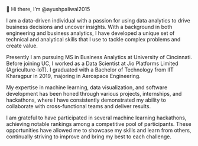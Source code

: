 👋 Hi there, I’m @ayushpaliwal2015

I am a data-driven individual with a passion for using data analytics to drive business decisions and uncover insights. With a background in both engineering and business analytics, I have developed a unique set of technical and analytical skills that I use to tackle complex problems and create value. 

Presently I am pursuing MS in Business Analytics at University of Cincinnati. Before joining UC, I worked as a Data Scientist at Jio Platforms Limited (Agriculture-IoT). I graduated with a Bachelor of Technology from IIT Kharagpur in 2019, majoring in Aerospace Engineering.

My expertise in machine learning, data visualization, and software development has been honed through various projects, internships, and hackathons, where I have consistently demonstrated my ability to collaborate with cross-functional teams and deliver results.

I am grateful to have participated in several machine learning hackathons, achieving notable rankings among a competitive pool of participants. These opportunities have allowed me to showcase my skills and learn from others, continually striving to improve and bring my best to each challenge.
